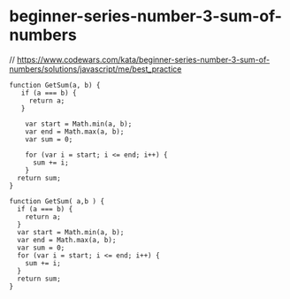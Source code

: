 # beginner-series-number-3-sum-of-numbers
// https://www.codewars.com/kata/beginner-series-number-3-sum-of-numbers/solutions/javascript/me/best_practice


```
function GetSum(a, b) {
   if (a === b) {
     return a;
   }

    var start = Math.min(a, b);
    var end = Math.max(a, b);
    var sum = 0;

    for (var i = start; i <= end; i++) {
      sum += i;
    }
  return sum;
}
```

```
function GetSum( a,b ) {
  if (a === b) {
    return a;
  }
  var start = Math.min(a, b);
  var end = Math.max(a, b);
  var sum = 0;
  for (var i = start; i <= end; i++) {
    sum += i;
  }
  return sum;
}
```
